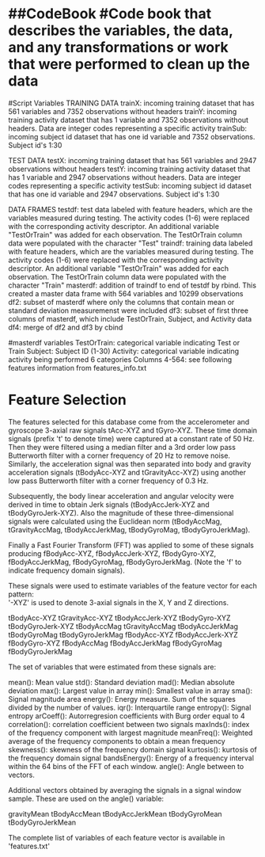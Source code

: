 ##CodeBook
#Code book that describes the variables, the data, and any transformations or work that were performed to clean up the data
=======================
#Script Variables
TRAINING DATA
trainX: incoming training dataset that has 561 variables and 7352 observations without headers
trainY: incoming training activity dataset that has 1 variable and 7352 observations without headers.  Data are integer codes representing a specific activity
trainSub: incoming subject id dataset that has one id variable and 7352 observations.  Subject id's 1:30

TEST DATA
testX: incoming training dataset that has 561 variables and 2947 observations without headers
testY: incoming training activity dataset that has 1 variable and 2947 observations without headers.  Data are integer codes      representing a specific activity
testSub: incoming subject id dataset that has one id variable and 2947 observations.  Subject id's 1:30

DATA FRAMES
testdf: test data labeled with feature headers, which are the variables measured during testing.  The activity codes (1-6) were replaced with the corresponding activity descriptor.  An additional variable "TestOrTrain" was added for each observation.  The TestOrTrain column data were populated with the character "Test"
traindf: training data labeled with feature headers, which are the variables measured during testing.  The activity codes (1-6) were replaced with the corresponding activity descriptor.  An additional variable "TestOrTrain" was added for each observation.  The TestOrTrain column data were populated with the character "Train"
masterdf:  addition of traindf to end of testdf by rbind.  This created a master data frame with 564 variables and 10299 observations
df2: subset of masterdf where only the columns that contain mean or standard deviation measuremenst were included
df3: subset of first three columns of masterdf, which include TestOrTrain, Subject, and Activity data
df4: merge of df2 and df3 by cbind


#masterdf variables
TestOrTrain: categorical variable indicating Test or Train
Subject: Subject ID (1-30)
Activity: categorical variable indicating activity being performed 6 categories
Columns 4-564:  see following features information from features_info.txt

Feature Selection 
=================

The features selected for this database come from the accelerometer and gyroscope 3-axial raw signals tAcc-XYZ and tGyro-XYZ. These time domain signals (prefix 't' to denote time) were captured at a constant rate of 50 Hz. Then they were filtered using a median filter and a 3rd order low pass Butterworth filter with a corner frequency of 20 Hz to remove noise. Similarly, the acceleration signal was then separated into body and gravity acceleration signals (tBodyAcc-XYZ and tGravityAcc-XYZ) using another low pass Butterworth filter with a corner frequency of 0.3 Hz. 

Subsequently, the body linear acceleration and angular velocity were derived in time to obtain Jerk signals (tBodyAccJerk-XYZ and tBodyGyroJerk-XYZ). Also the magnitude of these three-dimensional signals were calculated using the Euclidean norm (tBodyAccMag, tGravityAccMag, tBodyAccJerkMag, tBodyGyroMag, tBodyGyroJerkMag). 

Finally a Fast Fourier Transform (FFT) was applied to some of these signals producing fBodyAcc-XYZ, fBodyAccJerk-XYZ, fBodyGyro-XYZ, fBodyAccJerkMag, fBodyGyroMag, fBodyGyroJerkMag. (Note the 'f' to indicate frequency domain signals). 

These signals were used to estimate variables of the feature vector for each pattern:  
'-XYZ' is used to denote 3-axial signals in the X, Y and Z directions.

tBodyAcc-XYZ
tGravityAcc-XYZ
tBodyAccJerk-XYZ
tBodyGyro-XYZ
tBodyGyroJerk-XYZ
tBodyAccMag
tGravityAccMag
tBodyAccJerkMag
tBodyGyroMag
tBodyGyroJerkMag
fBodyAcc-XYZ
fBodyAccJerk-XYZ
fBodyGyro-XYZ
fBodyAccMag
fBodyAccJerkMag
fBodyGyroMag
fBodyGyroJerkMag

The set of variables that were estimated from these signals are: 

mean(): Mean value
std(): Standard deviation
mad(): Median absolute deviation 
max(): Largest value in array
min(): Smallest value in array
sma(): Signal magnitude area
energy(): Energy measure. Sum of the squares divided by the number of values. 
iqr(): Interquartile range 
entropy(): Signal entropy
arCoeff(): Autorregresion coefficients with Burg order equal to 4
correlation(): correlation coefficient between two signals
maxInds(): index of the frequency component with largest magnitude
meanFreq(): Weighted average of the frequency components to obtain a mean frequency
skewness(): skewness of the frequency domain signal 
kurtosis(): kurtosis of the frequency domain signal 
bandsEnergy(): Energy of a frequency interval within the 64 bins of the FFT of each window.
angle(): Angle between to vectors.

Additional vectors obtained by averaging the signals in a signal window sample. These are used on the angle() variable:

gravityMean
tBodyAccMean
tBodyAccJerkMean
tBodyGyroMean
tBodyGyroJerkMean

The complete list of variables of each feature vector is available in 'features.txt'






